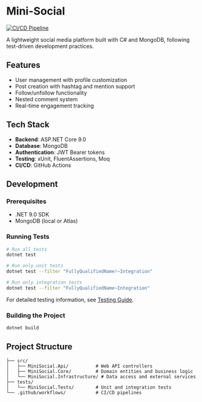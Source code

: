 # Mini-Social

[![CI/CD Pipeline](https://github.com/BenjaBelnap/Mini-Social/actions/workflows/branch-protection.yml/badge.svg)](https://github.com/BenjaBelnap/Mini-Social/actions/workflows/branch-protection.yml)

A lightweight social media platform built with C# and MongoDB, following test-driven development practices.

## Features

- User management with profile customization
- Post creation with hashtag and mention support
- Follow/unfollow functionality
- Nested comment system
- Real-time engagement tracking

## Tech Stack

- **Backend**: ASP.NET Core 9.0
- **Database**: MongoDB
- **Authentication**: JWT Bearer tokens
- **Testing**: xUnit, FluentAssertions, Moq
- **CI/CD**: GitHub Actions

## Development

### Prerequisites

- .NET 9.0 SDK
- MongoDB (local or Atlas)

### Running Tests

```bash
# Run all tests
dotnet test

# Run only unit tests
dotnet test --filter "FullyQualifiedName!~Integration"

# Run only integration tests  
dotnet test --filter "FullyQualifiedName~Integration"
```

For detailed testing information, see [Testing Guide](docs/TESTING.md).

### Building the Project

```bash
dotnet build
```

## Project Structure

```
├── src/
│   ├── MiniSocial.Api/          # Web API controllers
│   ├── MiniSocial.Core/         # Domain entities and business logic
│   └── MiniSocial.Infrastructure/ # Data access and external services
├── tests/
│   └── MiniSocial.Tests/        # Unit and integration tests
└── .github/workflows/           # CI/CD pipelines
```

